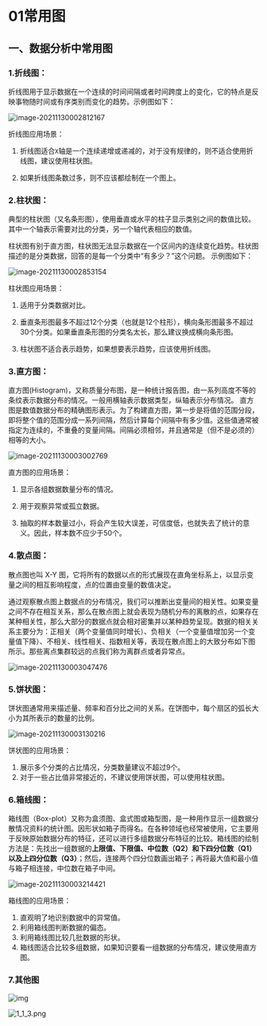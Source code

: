 # 01常用图

## 一、数据分析中常用图

### 1.折线图：

折线图用于显示数据在一个连续的时间间隔或者时间跨度上的变化，它的特点是反映事物随时间或有序类别而变化的趋势。示例图如下：

![image-20211130002812167](https://s2.loli.net/2021/12/06/OPvNe8Jy1HSu4x6.png)

折线图应用场景：

1. 折线图适合`X`轴是一个连续递增或递减的，对于没有规律的，则不适合使用折线图，建议使用柱状图。

2. 如果折线图条数过多，则不应该都绘制在一个图上。

### 2.柱状图：

典型的柱状图（又名条形图），使用垂直或水平的柱子显示类别之间的数值比较。其中一个轴表示需要对比的分类，另一个轴代表相应的数值。

柱状图有别于直方图，柱状图无法显示数据在一个区间内的连续变化趋势。柱状图描述的是分类数据，回答的是每一个分类中“有多少？”这个问题。 示例图如下：

![image-20211130002853154](https://s2.loli.net/2021/12/06/lW3kABIG4CygMhd.png)

柱状图应用场景：

1. 适用于分类数据对比。

2. 垂直条形图最多不超过12个分类（也就是12个柱形），横向条形图最多不超过30个分类。如果垂直条形图的分类名太长，那么建议换成横向条形图。

3. 柱状图不适合表示趋势，如果想要表示趋势，应该使用折线图。

### 3.直方图：

直方图(Histogram)，又称质量分布图，是一种统计报告图，由一系列高度不等的条纹表示数据分布的情况。一般用横轴表示数据类型，纵轴表示分布情况。
直方图是数值数据分布的精确图形表示。为了构建直方图，第一步是将值的范围分段，即将整个值的范围分成一系列间隔，然后计算每个间隔中有多少值。这些值通常被指定为连续的，不重叠的变量间隔。间隔必须相邻，并且通常是（但不是必须的）相等的大小。

![image-20211130003002769](https://s2.loli.net/2021/12/06/wBrHnMXZuJ17RjU.png)

直方图的应用场景：

1. 显示各组数据数量分布的情况。

2. 用于观察异常或孤立数据。

3. 抽取的样本数量过小，将会产生较大误差，可信度低，也就失去了统计的意义。因此，样本数不应少于50个。

### 4.散点图：

散点图也叫 X-Y 图，它将所有的数据以点的形式展现在直角坐标系上，以显示变量之间的相互影响程度，点的位置由变量的数值决定。

通过观察散点图上数据点的分布情况，我们可以推断出变量间的相关性。如果变量之间不存在相互关系，那么在散点图上就会表现为随机分布的离散的点，如果存在某种相关性，那么大部分的数据点就会相对密集并以某种趋势呈现。数据的相关关系主要分为：正相关（两个变量值同时增长）、负相关（一个变量值增加另一个变量值下降）、不相关、线性相关、指数相关等，表现在散点图上的大致分布如下图所示。那些离点集群较远的点我们称为离群点或者异常点。

![image-20211130003047476](https://s2.loli.net/2021/12/06/1roJOVLAUdSyMPw.png)

### 5.饼状图：

饼状图通常用来描述量、频率和百分比之间的关系。在饼图中，每个扇区的弧长大小为其所表示的数量的比例。

![image-20211130003130216](https://s2.loli.net/2021/12/06/Tj3XOiqlFw8RDQu.png)

饼状图的应用场景：

1. 展示多个分类的占比情况，分类数量建议不超过9个。
2. 对于一些占比值非常接近的，不建议使用饼状图，可以使用柱状图。

### 6.箱线图：

箱线图（Box-plot）又称为盒须图、盒式图或箱型图，是一种用作显示一组数据分散情况资料的统计图。因形状如箱子而得名。在各种领域也经常被使用，它主要用于反映原始数据分布的特征，还可以进行多组数据分布特征的比较。箱线图的绘制方法是：先找出一组数据的**上限值、下限值、中位数（Q2）和下四分位数（Q1）以及上四分位数（Q3）**；然后，连接两个四分位数画出箱子；再将最大值和最小值与箱子相连接，中位数在箱子中间。

![image-20211130003214421](https://s2.loli.net/2021/12/06/1X4xZWbIJaV9l57.png)

箱线图的应用场景：

1. 直观明了地识别数据中的异常值。
2. 利用箱线图判断数据的偏态。
3. 利用箱线图比较几批数据的形状。
4. 箱线图适合比较多组数据，如果知识要看一组数据的分布情况，建议使用直方图。

### 7.其他图

![img](https://static.mofanpy.com/results/plt/1_1_2.png)

![1_1_3.png](https://static.mofanpy.com/results-small/plt/1_1_3.png)